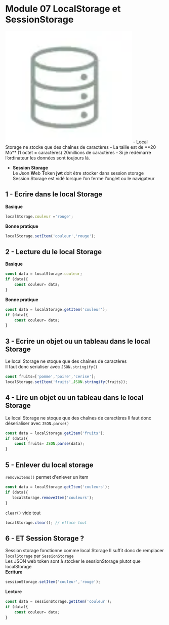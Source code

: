 # Module 07 LocalStorage et SessionStorage
<img src="../img/db.webp" width="400">
- Local Storage ne stocke que des chaînes de caractères
- La taille est de **20 Mo** (1 octet = caractères) 20millions de caractères
- Si je redémarre l’ordinateur les données sont toujours là.  

- **Session Storage**  
Le **J**son **W**eb **T**oken **jwt** doit être stocker dans session storage  
Session Storage est vidé lorsque l’on ferme l’onglet ou le navigateur


## 1 - Ecrire dans le local Storage
**Basique**
```js
localStorage.couleur ='rouge';
```
**Bonne pratique**
```js
localStorage.setItem('couleur','rouge');
```

## 2 - Lecture du  le local Storage
**Basique**
```js
const data = localStorage.couleur;
if (data){
    const couleur= data;
}
```
**Bonne pratique**
```js
const data = localStorage.getItem('couleur');
if (data){
    const couleur= data;
}
```

## 3 - Ecrire un objet ou un tableau dans le local Storage
Le local Storage ne stoque que des chaînes de caractères  
Il faut donc serialiser avec <code>JSON.stringify()</code>    
```js
const fruits=['pomme','poire','cerise'];
localStorage.setItem('fruits',JSON.stringify(fruits));
```

## 4 - Lire un objet ou un tableau dans le local Storage
Le local Storage ne stoque que des chaînes de caractères 
Il faut donc déserialiser avec <code>JSON.parse()</code>     
```js
const data = localStorage.getItem('fruits');
if (data){
    const fruits= JSON.parse(data);
}
```
## 5 - Enlever du local storage
<code>removeItems()</code> permet d'enlever un item  


```js
const data = localStorage.getItem('couleurs');
if (data){
   localStorage.removeItem('couleurs');
}
```
<code>clear()</code> vide tout 

```js
localStorage.clear(); // efface tout
```
## 6 - ET Session Storage ?
Session storage fonctionne comme local Storage
Il suffit donc de remplacer <code>localStorage</code> par <code>SessionStorage</code>    
Les JSON web token sont à stocker le sessionStorage plutot que localStorage  
**Ecriture**
```js
sessionStorage.setItem('couleur','rouge');
```
**Lecture**
```js
const data = sessionStorage.getItem('couleur');
if (data){
    const couleur= data;
}
```
